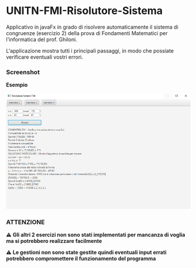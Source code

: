 # UNITN-FMI-Risolutore-Sistema
Applicativo in javaFx in grado di risolvere automaticamente il sistema di congruenze (esercizio 2) della prova di Fondamenti Matematici per l'informatica del prof. Ghiloni.

L'applicazione mostra tutti i principali passaggi, in modo che possiate verificare eventuali vostri errori.

### Screenshot

**Esempio**
<p style="text-align:center">
    <img src="https://github.com/Pater999/UNITN-FMI-Risolutore-Sistema/blob/master/img/EsempioSoluzione.PNG" alt="EsempioSoluzione.png" />
</p>


### ATTENZIONE

:warning: **Gli altri 2 esercizi non sono stati implementati per mancanza di voglia ma si potrebbero realizzare facilmente**

:warning: **Le gestioni non sono state gestite quindi eventuali input errati potrebbero compromettere il funzionamento del programma**
